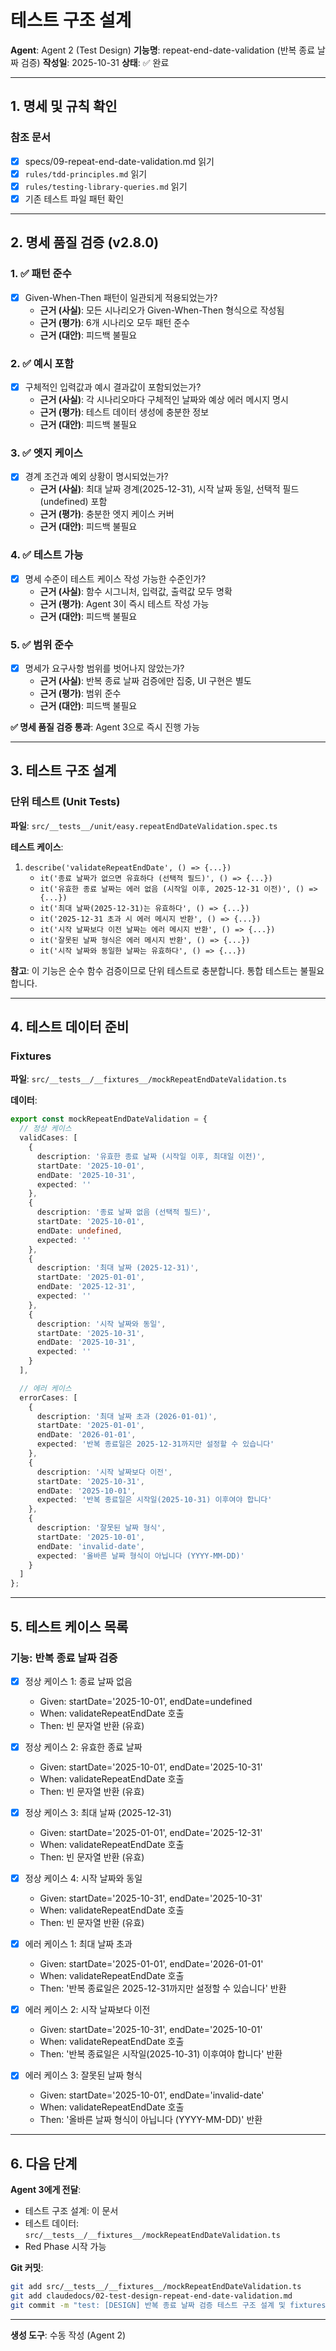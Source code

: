# 테스트 구조 설계

**Agent**: Agent 2 (Test Design)
**기능명**: repeat-end-date-validation (반복 종료 날짜 검증)
**작성일**: 2025-10-31
**상태**: ✅ 완료

---

## 1. 명세 및 규칙 확인

### 참조 문서
- [x] specs/09-repeat-end-date-validation.md 읽기
- [x] `rules/tdd-principles.md` 읽기
- [x] `rules/testing-library-queries.md` 읽기
- [x] 기존 테스트 파일 패턴 확인

---

## 2. 명세 품질 검증 (v2.8.0)

### 1. ✅ 패턴 준수
- [x] Given-When-Then 패턴이 일관되게 적용되었는가?
  - **근거 (사실)**: 모든 시나리오가 Given-When-Then 형식으로 작성됨
  - **근거 (평가)**: 6개 시나리오 모두 패턴 준수
  - **근거 (대안)**: 피드백 불필요

### 2. ✅ 예시 포함
- [x] 구체적인 입력값과 예시 결과값이 포함되었는가?
  - **근거 (사실)**: 각 시나리오마다 구체적인 날짜와 예상 에러 메시지 명시
  - **근거 (평가)**: 테스트 데이터 생성에 충분한 정보
  - **근거 (대안)**: 피드백 불필요

### 3. ✅ 엣지 케이스
- [x] 경계 조건과 예외 상황이 명시되었는가?
  - **근거 (사실)**: 최대 날짜 경계(2025-12-31), 시작 날짜 동일, 선택적 필드(undefined) 포함
  - **근거 (평가)**: 충분한 엣지 케이스 커버
  - **근거 (대안)**: 피드백 불필요

### 4. ✅ 테스트 가능
- [x] 명세 수준이 테스트 케이스 작성 가능한 수준인가?
  - **근거 (사실)**: 함수 시그니처, 입력값, 출력값 모두 명확
  - **근거 (평가)**: Agent 3이 즉시 테스트 작성 가능
  - **근거 (대안)**: 피드백 불필요

### 5. ✅ 범위 준수
- [x] 명세가 요구사항 범위를 벗어나지 않았는가?
  - **근거 (사실)**: 반복 종료 날짜 검증에만 집중, UI 구현은 별도
  - **근거 (평가)**: 범위 준수
  - **근거 (대안)**: 피드백 불필요

**✅ 명세 품질 검증 통과**: Agent 3으로 즉시 진행 가능

---

## 3. 테스트 구조 설계

### 단위 테스트 (Unit Tests)
**파일**: `src/__tests__/unit/easy.repeatEndDateValidation.spec.ts`

**테스트 케이스**:
1. `describe('validateRepeatEndDate', () => {...})`
   - `it('종료 날짜가 없으면 유효하다 (선택적 필드)', () => {...})`
   - `it('유효한 종료 날짜는 에러 없음 (시작일 이후, 2025-12-31 이전)', () => {...})`
   - `it('최대 날짜(2025-12-31)는 유효하다', () => {...})`
   - `it('2025-12-31 초과 시 에러 메시지 반환', () => {...})`
   - `it('시작 날짜보다 이전 날짜는 에러 메시지 반환', () => {...})`
   - `it('잘못된 날짜 형식은 에러 메시지 반환', () => {...})`
   - `it('시작 날짜와 동일한 날짜는 유효하다', () => {...})`

**참고**: 이 기능은 순수 함수 검증이므로 단위 테스트로 충분합니다.
통합 테스트는 불필요합니다.

---

## 4. 테스트 데이터 준비

### Fixtures
**파일**: `src/__tests__/__fixtures__/mockRepeatEndDateValidation.ts`

**데이터**:
```typescript
export const mockRepeatEndDateValidation = {
  // 정상 케이스
  validCases: [
    {
      description: '유효한 종료 날짜 (시작일 이후, 최대일 이전)',
      startDate: '2025-10-01',
      endDate: '2025-10-31',
      expected: ''
    },
    {
      description: '종료 날짜 없음 (선택적 필드)',
      startDate: '2025-10-01',
      endDate: undefined,
      expected: ''
    },
    {
      description: '최대 날짜 (2025-12-31)',
      startDate: '2025-01-01',
      endDate: '2025-12-31',
      expected: ''
    },
    {
      description: '시작 날짜와 동일',
      startDate: '2025-10-31',
      endDate: '2025-10-31',
      expected: ''
    }
  ],

  // 에러 케이스
  errorCases: [
    {
      description: '최대 날짜 초과 (2026-01-01)',
      startDate: '2025-01-01',
      endDate: '2026-01-01',
      expected: '반복 종료일은 2025-12-31까지만 설정할 수 있습니다'
    },
    {
      description: '시작 날짜보다 이전',
      startDate: '2025-10-31',
      endDate: '2025-10-01',
      expected: '반복 종료일은 시작일(2025-10-31) 이후여야 합니다'
    },
    {
      description: '잘못된 날짜 형식',
      startDate: '2025-10-01',
      endDate: 'invalid-date',
      expected: '올바른 날짜 형식이 아닙니다 (YYYY-MM-DD)'
    }
  ]
};
```

---

## 5. 테스트 케이스 목록

### 기능: 반복 종료 날짜 검증
- [x] 정상 케이스 1: 종료 날짜 없음
  - Given: startDate='2025-10-01', endDate=undefined
  - When: validateRepeatEndDate 호출
  - Then: 빈 문자열 반환 (유효)

- [x] 정상 케이스 2: 유효한 종료 날짜
  - Given: startDate='2025-10-01', endDate='2025-10-31'
  - When: validateRepeatEndDate 호출
  - Then: 빈 문자열 반환 (유효)

- [x] 정상 케이스 3: 최대 날짜 (2025-12-31)
  - Given: startDate='2025-01-01', endDate='2025-12-31'
  - When: validateRepeatEndDate 호출
  - Then: 빈 문자열 반환 (유효)

- [x] 정상 케이스 4: 시작 날짜와 동일
  - Given: startDate='2025-10-31', endDate='2025-10-31'
  - When: validateRepeatEndDate 호출
  - Then: 빈 문자열 반환 (유효)

- [x] 에러 케이스 1: 최대 날짜 초과
  - Given: startDate='2025-01-01', endDate='2026-01-01'
  - When: validateRepeatEndDate 호출
  - Then: '반복 종료일은 2025-12-31까지만 설정할 수 있습니다' 반환

- [x] 에러 케이스 2: 시작 날짜보다 이전
  - Given: startDate='2025-10-31', endDate='2025-10-01'
  - When: validateRepeatEndDate 호출
  - Then: '반복 종료일은 시작일(2025-10-31) 이후여야 합니다' 반환

- [x] 에러 케이스 3: 잘못된 날짜 형식
  - Given: startDate='2025-10-01', endDate='invalid-date'
  - When: validateRepeatEndDate 호출
  - Then: '올바른 날짜 형식이 아닙니다 (YYYY-MM-DD)' 반환

---

## 6. 다음 단계

**Agent 3에게 전달**:
- 테스트 구조 설계: 이 문서
- 테스트 데이터: `src/__tests__/__fixtures__/mockRepeatEndDateValidation.ts`
- Red Phase 시작 가능

**Git 커밋**:
```bash
git add src/__tests__/__fixtures__/mockRepeatEndDateValidation.ts
git add claudedocs/02-test-design-repeat-end-date-validation.md
git commit -m "test: [DESIGN] 반복 종료 날짜 검증 테스트 구조 설계 및 fixtures 생성"
```

---

**생성 도구**: 수동 작성 (Agent 2)
